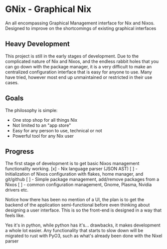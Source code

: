 # GNix - Graphical Nix
An all encompassing Graphical Management interface for Nix and Nixos. Designed to improve on the shortcomings of existing graphical interfaces

## Heavy Development
This project is still in the early stages of development. Due to the complicated nature of Nix and Nixos, and the endless rabbit holes that you can go down with the package manager, it is a very difficult to make an centralized configuration interface that is easy for anyone to use. Many have tried, however most end up unmaintained or restricted in their use cases.

## Goals
The philosophy is simple:
 - One stop shop for all things Nix
 - Not limited to an "app store"
 - Easy for any person to use, technical or not
 - Powerful tool for any Nix user

## Progress
The first stage of development is to get basic Nixos management functionality working. 
[x] - Nix language parser (JSON AST)
[ ] - Initialization of Nixos configuration with flakes, home manager, and git/github
[ ] - Simple package management, add/remove packages from a Nixos
[ ] - common configuration management, Gnome, Plasma, Nvidia drivers etc.

Notice how there has been no mention of a UI, the plan is to get the backend of the application semi-functional before even thinking about designing a user interface. This is so the front-end is designed in a way that feels like.

Yes it's in python, while python has it's... drawbacks, it makes development a whole lot easier. Any functionality that starts to slow down will be migrated to rust with PyO3, such as what's already been done with the Nixel parser

## 